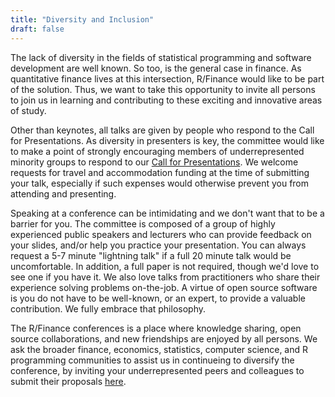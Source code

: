 ```yaml
---
title: "Diversity and Inclusion"
draft: false
---
```


The lack of diversity in the fields of statistical programming and software 
development are well known. So too, is the general case in finance. As 
quantitative finance lives at this intersection, R/Finance would like to be 
part of the solution. Thus, we want to take this opportunity to invite all 
persons to join us in learning and contributing to these exciting and innovative 
areas of study.

Other than keynotes, all talks are given by people who respond to the Call for
Presentations. As diversity in presenters is key, the committee would like to 
make a point of strongly encouraging members of underrepresented minority groups 
to respond to our [Call for Presentations](https://www.rinfinance.com/cfp/). 
We welcome requests for travel and accommodation funding at the time of 
submitting your talk, especially if such expenses would otherwise prevent you 
from attending and presenting.

Speaking at a conference can be intimidating and we don't want that to be a 
barrier for you. The committee is composed of a group of highly experienced 
public speakers and lecturers who can provide feedback on your slides, and/or 
help you practice your presentation. You can always request a 5-7 minute 
"lightning talk" if a full 20 minute talk would be uncomfortable. In addition, 
a full paper is not required, though we'd love to see one if you have it. We 
also love talks from practitioners who share their experience solving problems 
on-the-job. A virtue of open source software is you do not have to be 
well-known, or an expert, to provide a valuable contribution. We fully embrace 
that philosophy.

The R/Finance conferences is a place where knowledge sharing, open source 
collaborations, and new friendships are enjoyed by all persons. We ask the 
broader finance, economics, statistics, computer science, and R programming 
communities to assist us in continueing to diversify the conference, by inviting 
your underrepresented peers and colleagues to submit their proposals 
[here](http://uic.cvent.com/d/1hqrb9/4W).
